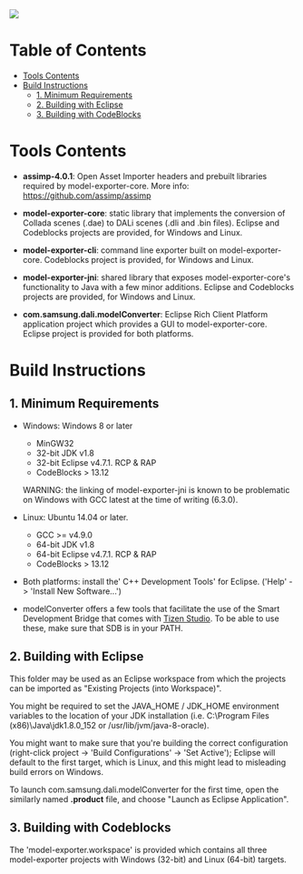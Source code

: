 <img src="https://dalihub.github.io/images/DaliLogo320x200.png">

# Table of Contents

  * [Tools Contents](#tools-contents)
  * [Build Instructions](#build-instructions)
    * [1. Minimum Requirements](#1-minimum-requirements)
    * [2. Building with Eclipse](#2-building-with-eclipse)
    * [3. Building with CodeBlocks](#3-building-with-codeblocks)

# Tools Contents

  * **assimp-4.0.1**: Open Asset Importer headers and prebuilt libraries required by model-exporter-core. More info: https://github.com/assimp/assimp

  * **model-exporter-core**: static library that implements the conversion of Collada scenes (.dae) to DALi scenes (.dli and .bin files). Eclipse and Codeblocks projects are provided, for Windows and Linux.

  * **model-exporter-cli**: command line exporter built on model-exporter-core. Codeblocks project is provided, for Windows and Linux.

  * **model-exporter-jni**: shared library that exposes model-exporter-core's functionality to Java with a few minor additions. Eclipse and Codeblocks projects are provided, for Windows and Linux.

  * **com.samsung.dali.modelConverter**: Eclipse Rich Client Platform application project which provides a GUI to model-exporter-core. Eclipse project is provided for both platforms.

# Build Instructions

## 1. Minimum Requirements

 * Windows: Windows 8 or later
   * MinGW32
   * 32-bit JDK v1.8
   * 32-bit Eclipse v4.7.1. RCP & RAP
   * CodeBlocks > 13.12

   WARNING: the linking of model-exporter-jni is known to be problematic on Windows with GCC latest at the time of writing (6.3.0).

 * Linux: Ubuntu 14.04 or later.
   * GCC >= v4.9.0
   * 64-bit JDK v1.8
   * 64-bit Eclipse v4.7.1. RCP & RAP
   * CodeBlocks > 13.12

 * Both platforms: install the' C++ Development Tools' for Eclipse. ('Help' -> 'Install New Software...')

 * modelConverter offers a few tools that facilitate the use of the Smart Development Bridge that comes with [Tizen Studio](https://developer.tizen.org/development/tizen-studio/download). To be able to use these, make sure that SDB is in your PATH.

## 2. Building with Eclipse

This folder may be used as an Eclipse workspace from which the projects can be imported as "Existing Projects (into Workspace)".

You might be required to set the JAVA_HOME / JDK_HOME environment variables to the location of your JDK installation (i.e. C:\Program Files (x86)\Java\jdk1.8.0_152 or /usr/lib/jvm/java-8-oracle).

You might want to make sure that you're building the correct configuration (right-click project -> 'Build Configurations' -> 'Set Active'); Eclipse will default to the first target, which is Linux, and this might lead to misleading build errors on Windows.

To launch com.samsung.dali.modelConverter for the first time, open the similarly named **.product** file, and choose "Launch as Eclipse Application".

## 3. Building with Codeblocks

The 'model-exporter.workspace' is provided which contains all three model-exporter projects with Windows (32-bit) and Linux (64-bit) targets.

